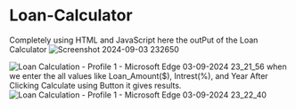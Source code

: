 # Loan-Calculator
Completely using HTML and JavaScript
here the outPut of the Loan Calculator
![Screenshot 2024-09-03 232650](https://github.com/user-attachments/assets/bc301045-cb33-4038-bbd1-3311bac5dea1)

![Loan Calculation - Profile 1 - Microsoft​ Edge 03-09-2024 23_21_56](https://github.com/user-attachments/assets/cfaf5d04-26cd-49f7-b80a-8da6b7ea61e0)
when we enter the all values like Loan_Amount($), Intrest(%), and Year 
After Clicking Calculate using Button it gives results.
![Loan Calculation - Profile 1 - Microsoft​ Edge 03-09-2024 23_22_40](https://github.com/user-attachments/assets/0edd1b6f-22ce-40a3-96ab-6981a4eaa669)
